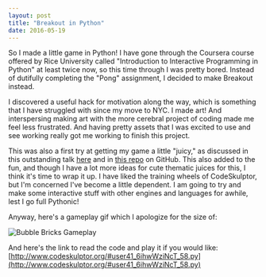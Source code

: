 ```yaml
---
layout: post
title: "Breakout in Python"
date: 2016-05-19
---
```


So I made a little game in Python! I have gone through the Coursera course offered by Rice University called "Introduction to Interactive Programming in Python" at least twice now, so this time through I was pretty bored. Instead of dutifully completing the "Pong" assignment, I decided to make Breakout instead.

I discovered a useful hack for motivation along the way, which is something that I have struggled with since my move to NYC. I made art! And interspersing making art with the more cerebral project of coding made me feel less frustrated. And having pretty assets that I was excited to use and see working really got me working to finish this project.

This was also a first try at getting my game a little "juicy," as discussed in this outstanding talk [here](https://www.youtube.com/watch?v=Fy0aCDmgnxg) and in [this repo](https://github.com/grapefrukt/juicy-breakout) on GitHub. This also added to the fun, and though I have a lot more ideas for cute thematic juices for this, I think it's time to wrap it up. I have liked the training wheels of CodeSkulptor, but I'm concerned I've become a little dependent. I am going to try and make some interactive stuff with other engines and languages for awhile, lest I go full Pythonic!

Anyway, here's a gameplay gif which I apologize for the size of:

![Bubble Bricks Gameplay](https://github.com/katieamazing/breakout/blob/master/writeup/gameplay.gif)

And here's the link to read the code and play it if you would like: [http://www.codeskulptor.org/#user41_6ihwWziNcT_58.py](http://www.codeskulptor.org/#user41_6ihwWziNcT_58.py)
